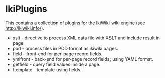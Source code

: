# IkiPlugins

This contains a collection of plugins for the IkiWiki wiki engine
(see <http://ikiwiki.info/>).

* xslt - directive to process XML data file with XSLT and include result in page.
* pod - process files in POD format as ikiwiki pages.
* field - front-end for per-page record fields.
* ymlfront - back-end for per-page record fields; using YAML format.
* getfield - query field values inside a page.
* ftemplate - template using fields.
